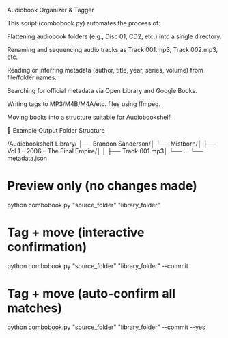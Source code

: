 Audiobook Organizer & Tagger

This script (combobook.py) automates the process of:

Flattening audiobook folders (e.g., Disc 01, CD2, etc.) into a single directory.

Renaming and sequencing audio tracks as Track 001.mp3, Track 002.mp3, etc.

Reading or inferring metadata (author, title, year, series, volume) from file/folder names.

Searching for official metadata via Open Library and Google Books.

Writing tags to MP3/M4B/M4A/etc. files using ffmpeg.

Moving books into a structure suitable for Audiobookshelf.

📁 Example Output Folder Structure

/Audiobookshelf Library/
├── Brandon Sanderson/│ 
    └── Mistborn/│ 
                 ├── Vol 1 – 2006 – The Final Empire/│ │ 
                                                     ├── Track 001.mp3│ 
                                                     └── ... 
                                                     └── metadata.json


# Preview only (no changes made)
python combobook.py "source_folder" "library_folder"

# Tag + move (interactive confirmation)
python combobook.py "source_folder" "library_folder" --commit

# Tag + move (auto-confirm all matches)
python combobook.py "source_folder" "library_folder" --commit --yes